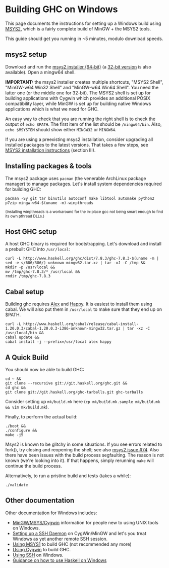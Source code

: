 # Building GHC on Windows


This page documents the instructions for setting up a Windows build using [ MSYS2](http://sourceforge.net/projects/msys2/), which is a fairly complete build of MinGW + the MSYS2 tools.


This guide should get you running in \~5 minutes, modulo download speeds.

## msys2 setup


Download and run the [ msys2 installer (64-bit)](http://sourceforge.net/projects/msys2/files/latest/download) (a [ 32-bit version](http://sourceforge.net/projects/msys2/files/Base/i686/) is also available). Open a mingw64 shell.

**IMPORTANT:** the msys2 installer creates multiple shortcuts, "MSYS2 Shell", "MinGW-w64 Win32 Shell" and "MinGW-w64 Win64 Shell". You need the latter one (or the middle one for 32-bit). The MSYS2 shell is set up for building applications with Cygwin which provides an additional POSIX compatibility layer, while MinGW is set up for building native Windows applications which is what we need for GHC. 


An easy way to check that you are running the right shell is to check the output of `echo $PATH`. The first item of the list should be `/mingw64/bin`. Also, `echo $MSYSTEM` should show either `MINGW32` or `MINGW64`.


If you are using a preexisting msys2 installation, consider upgrading all installed packages to the latest versions. That takes a few steps, see [ MSYS2 installation instructions](http://sourceforge.net/p/msys2/wiki/MSYS2%20installation/) (section III).

## Installing packages & tools


The msys2 package uses `pacman` (the venerable ArchLinux package manager) to manage packages. Let's install system dependencies required for building GHC:

```wiki
pacman -Sy git tar binutils autoconf make libtool automake python2 p7zip mingw-w64-$(uname -m)-winpthreads
```

<sub>(Installing winpthreads is a workaround for the in-place gcc not being smart enough to find its own pthread DLLs.)</sub>

## Host GHC setup


A host GHC binary is required for bootstrapping. Let's download and install a prebuilt GHC into `/usr/local`:

```wiki
curl -L http://www.haskell.org/ghc/dist/7.8.3/ghc-7.8.3-$(uname -m | sed -e s/686/386/)-unknown-mingw32.tar.xz | tar -xJ -C /tmp &&
mkdir -p /usr/local &&
mv /tmp/ghc-7.8.3/* /usr/local &&
rmdir /tmp/ghc-7.8.3
```

## Cabal setup


Building ghc requires [ Alex](http://www.haskell.org/alex/) and [ Happy](http://www.haskell.org/happy/). It is easiest to install them using cabal. We will also put them in `/usr/local` to make sure that they end up on $PATH.

```wiki
curl -L http://www.haskell.org/cabal/release/cabal-install-1.20.0.3/cabal-1.20.0.3-i386-unknown-mingw32.tar.gz | tar -xz -C /usr/local/bin &&
cabal update &&
cabal install -j --prefix=/usr/local alex happy
```

## A Quick Build


You should now be able to build GHC:

```wiki
cd ~ &&
git clone --recursive git://git.haskell.org/ghc.git &&
cd ghc &&
git clone git://git.haskell.org/ghc-tarballs.git ghc-tarballs
```


Consider setting up `mk/build.mk` here (`cp mk/build.mk.sample mk/build.mk && vim mk/build.mk`).


Finally, to perform the actual build:

```wiki
./boot &&
./configure &&
make -j5
```


Msys2 is known to be glitchy in some situations. If you see errors related to fork(), try closing and reopening the shell; see also [ msys2 issue \#74](http://sourceforge.net/p/msys2/tickets/74/). Also there have been issues with the build process segfaulting. The reason is not known (we're looking into it). If that happens, simply rerunning `make` will continue the build process.


Alternatively, to run a pristine build and tests (takes a while):

```wiki
./validate
```

## Other documentation


Other documentation for Windows includes:

- [MinGW/MSYS/Cygwin](building/platforms/windows) information for people new to using UNIX tools on Windows.
- [Setting up a SSH Daemon](building/windows/sshd) on CygWin/MinGW and let's you treat Windows as yet another remote SSH session.
- [Using MSYS1](building/preparation/windows/msy-s1) to build GHC (not recommended any more)
- [Using Cygwin](building/windows/cygwin) to build GHC.
- [Using SSH](building/windows/ssh) on Windows.
- [ Guidance on how to use Haskell on Windows](http://www.haskell.org/haskellwiki/Windows)